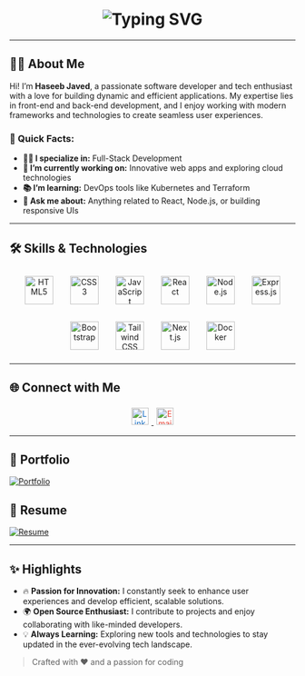<!-- Animated Typing Effect -->
<h1 align="center">
  <img src="https://readme-typing-svg.herokuapp.com?font=Fira+Code&size=25&pause=1000&color=00F7FF&center=true&vCenter=true&width=500&lines=Hi+there+%F0%9F%91%8B%2C+I'm+Haseeb+Javed!;Welcome+to+my+GitHub+profile!" alt="Typing SVG" />
</h1>

---

## 🙋‍♂️ About Me

Hi! I’m **Haseeb Javed**, a passionate software developer and tech enthusiast with a love for building dynamic and efficient applications. My expertise lies in front-end and back-end development, and I enjoy working with modern frameworks and technologies to create seamless user experiences.

### 🌟 Quick Facts:
- **👨‍💻 I specialize in:** Full-Stack Development
- **💼 I’m currently working on:** Innovative web apps and exploring cloud technologies
- **📚 I’m learning:** DevOps tools like Kubernetes and Terraform
- **💬 Ask me about:** Anything related to React, Node.js, or building responsive UIs

---

## 🛠️ Skills & Technologies

<div align="center" style="display: flex; flex-wrap: wrap; justify-content: center; gap: 10px;">
  <!-- All Skills in One Row -->
  <img src="https://cdn.jsdelivr.net/gh/devicons/devicon/icons/html5/html5-original.svg" alt="HTML5" width="50" height="50" style="margin: 10px;" />
  <img src="https://cdn.jsdelivr.net/gh/devicons/devicon/icons/css3/css3-original.svg" alt="CSS3" width="50" height="50" style="margin: 10px;" />
  <img src="https://cdn.jsdelivr.net/gh/devicons/devicon/icons/javascript/javascript-original.svg" alt="JavaScript" width="50" height="50" style="margin: 10px;" />
  <img src="https://cdn.jsdelivr.net/gh/devicons/devicon/icons/react/react-original.svg" alt="React" width="50" height="50" style="margin: 10px;" />
  <img src="https://cdn.jsdelivr.net/gh/devicons/devicon/icons/nodejs/nodejs-original.svg" alt="Node.js" width="50" height="50" style="margin: 10px;" />
  <img src="https://cdn.jsdelivr.net/gh/devicons/devicon/icons/express/express-original.svg" alt="Express.js" width="50" height="50" style="margin: 10px;" />
  <img src="https://cdn.jsdelivr.net/gh/devicons/devicon/icons/bootstrap/bootstrap-original.svg" alt="Bootstrap" width="50" height="50" style="margin: 10px;" />
  <img src="https://github.com/tailwindlabs.png" alt="Tailwind CSS" width="50" height="50" style="margin: 10px;" />
  <img src="https://cdn.jsdelivr.net/gh/devicons/devicon/icons/nextjs/nextjs-original.svg" alt="Next.js" width="50" height="50" style="margin: 10px;" />
  <img src="https://cdn.jsdelivr.net/gh/devicons/devicon/icons/docker/docker-original.svg" alt="Docker" width="50" height="50" style="margin: 10px;" />
</div>

---

## 🌐 Connect with Me

<div align="center">
  <a href="https://www.linkedin.com/in/haseebjaved11/" target="_blank" rel="noopener noreferrer">
    <img src="https://cdn.jsdelivr.net/gh/simple-icons/simple-icons/icons/linkedin.svg" alt="LinkedIn" width="30" height="30" style="margin: 5px; color: #0A66C2;" />
  </a>

  <a href="mailto:hasiimughal41@gmail.com">
    <img src="https://cdn.jsdelivr.net/gh/simple-icons/simple-icons/icons/gmail.svg" alt="Email" width="30" height="30" style="margin: 5px; color: #EA4335;" />
  </a>

</div>

---
## 📄 Portfolio
<a href="https://haseebjaved607.github.io/Haseeb-javed-Portfolio/" target="_blank" rel="noopener noreferrer">
    <img src="https://img.shields.io/badge/Portfolio-View%20Now-green?style=for-the-badge&logo=internet-explorer" alt="Portfolio" />
</a>

## 📄 Resume

<a href="https://drive.google.com/file/d/1HZFRJedAHjVdIT2X3X5NNHkU_eXcWbJ7/view" target="_blank" rel="noopener noreferrer">
  <img src="https://img.shields.io/badge/Resume-View-blue?style=for-the-badge&logo=google-drive" alt="Resume">
</a>

---

## ✨ Highlights

- 🔥 **Passion for Innovation:** I constantly seek to enhance user experiences and develop efficient, scalable solutions.
- 🌍 **Open Source Enthusiast:** I contribute to projects and enjoy collaborating with like-minded developers.
- 💡 **Always Learning:** Exploring new tools and technologies to stay updated in the ever-evolving tech landscape.

> Crafted with ❤️ and a passion for coding
